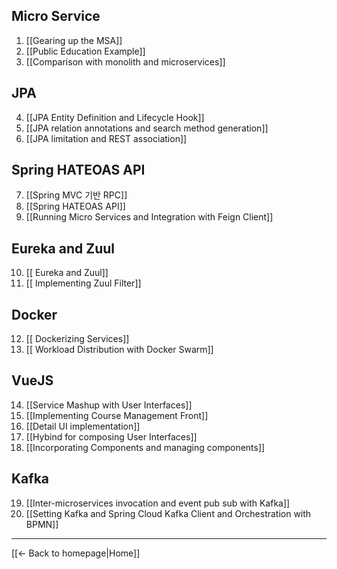 

Micro Service
------
1. [[Gearing up the MSA]]
1. [[Public Education Example]]
1. [[Comparison with monolith and microservices]]

JPA
------
4. [[JPA Entity Definition and Lifecycle Hook]]
4. [[JPA relation annotations and search method generation]]
4. [[JPA limitation and REST association]]

Spring HATEOAS API
----
7. [[Spring MVC 기반 RPC]]
7. [[Spring HATEOAS API]]
7. [[Running Micro Services and Integration with Feign Client]]

Eureka and Zuul
------
10. [[ Eureka and Zuul]]
10. [[ Implementing Zuul Filter]]

Docker
-----
12. [[ Dockerizing Services]]
12. [[ Workload Distribution with Docker Swarm]]

VueJS
------
14. [[Service Mashup with User Interfaces]]
14. [[Implementing Course Management Front]]
14. [[Detail UI implementation]]
14. [[Hybind for composing User Interfaces]]
14. [[Incorporating Components and managing components]]

Kafka
------
19. [[Inter-microservices invocation and event pub sub with Kafka]]
19. [[Setting Kafka and Spring Cloud Kafka Client and Orchestration with BPMN]]
------
[[← Back to homepage|Home]]